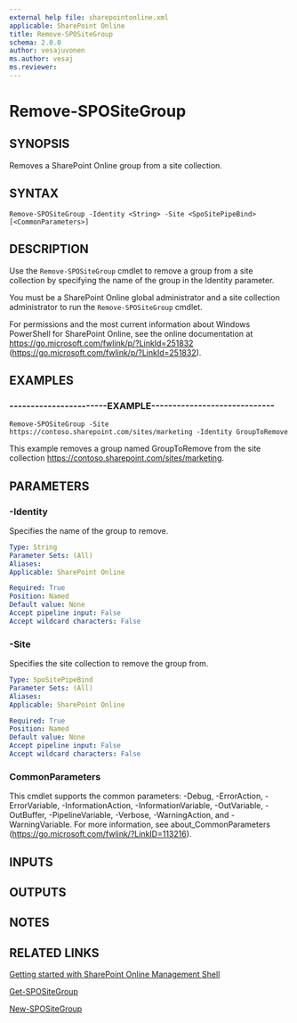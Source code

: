 ```yaml
---
external help file: sharepointonline.xml
applicable: SharePoint Online
title: Remove-SPOSiteGroup
schema: 2.0.0
author: vesajuvonen
ms.author: vesaj
ms.reviewer:
---
```


# Remove-SPOSiteGroup

## SYNOPSIS
Removes a SharePoint Online group from a site collection.


## SYNTAX

```
Remove-SPOSiteGroup -Identity <String> -Site <SpoSitePipeBind> [<CommonParameters>]
```

## DESCRIPTION
Use the `Remove-SPOSiteGroup` cmdlet to remove a group from a site collection by specifying the name of the group in the Identity parameter.

You must be a SharePoint Online global administrator and a site collection administrator to run the `Remove-SPOSiteGroup` cmdlet.

For permissions and the most current information about Windows PowerShell for SharePoint Online, see the online documentation at https://go.microsoft.com/fwlink/p/?LinkId=251832 (https://go.microsoft.com/fwlink/p/?LinkId=251832).


## EXAMPLES

### -----------------------EXAMPLE-----------------------------
```
Remove-SPOSiteGroup -Site https://contoso.sharepoint.com/sites/marketing -Identity GroupToRemove
```
This example removes a group named GroupToRemove from the site collection https://contoso.sharepoint.com/sites/marketing.


## PARAMETERS

### -Identity
Specifies the name of the group to remove.


```yaml
Type: String
Parameter Sets: (All)
Aliases: 
Applicable: SharePoint Online

Required: True
Position: Named
Default value: None
Accept pipeline input: False
Accept wildcard characters: False
```

### -Site
Specifies the site collection to remove the group from.


```yaml
Type: SpoSitePipeBind
Parameter Sets: (All)
Aliases: 
Applicable: SharePoint Online

Required: True
Position: Named
Default value: None
Accept pipeline input: False
Accept wildcard characters: False
```

### CommonParameters
This cmdlet supports the common parameters: -Debug, -ErrorAction, -ErrorVariable, -InformationAction, -InformationVariable, -OutVariable, -OutBuffer, -PipelineVariable, -Verbose, -WarningAction, and -WarningVariable. For more information, see about_CommonParameters (https://go.microsoft.com/fwlink/?LinkID=113216).

## INPUTS

## OUTPUTS

## NOTES

## RELATED LINKS

[Getting started with SharePoint Online Management Shell](https://docs.microsoft.com/powershell/sharepoint/sharepoint-online/connect-sharepoint-online?view=sharepoint-ps)

[Get-SPOSiteGroup](Get-SPOSiteGroup.md)

[New-SPOSiteGroup](New-SPOSiteGroup.md)

